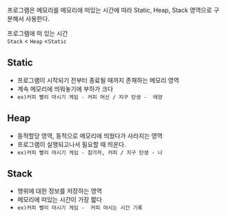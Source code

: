 프로그램은 메모리를 메모리에 떠있는 시간에 따라 Static, Heap, Stack 영역으로 구분해서 사용한다.

프로그램에 떠 있는 시간<br>
`Stack` < `Heap` <`Static`

## Static

- 프로그램이 시작되기 전부터 종료될 때까지 존재하는 메모리 영역
- 계속 메모리에 띄워놓기에 부하가 크다
- `ex)커피 빨리 마시기 게임 - 커피 머신 / 지구 탄생 -  태양`

## Heap

- 동적할당 영역, 동적으로 메모리에 띄웠다가 사라지는 영역
- 프로그램이 실행되고나서 필요할 때 띄운다.
- `ex)커피 빨리 마시기 게임 - 참가자, 커피 / 지구 탄생 - 나`

## Stack

- 행위에 대한 정보를 저장하는 영역
- 메모리에 떠있는 시간이 가장 짧다
- `ex)커피 빨리 마시기 게임 -  커피 마시는 시간 기록`
